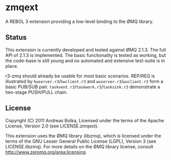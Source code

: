 zmqext
======

A REBOL 3 extension providing a low-level binding to the ØMQ library.


Status
------

This extension is currently developed and tested against ØMQ 2.1.3. The full
API of 2.1.3 is implemented. The basic functionality is tested as working, but
the code-base is still young and no automated and extensive test-suite is in
place.

r3-zmq should already be usable for most basic scenarios. REP/REQ is
illustrated by `hwserver.r3`/`hwclient.r3` and `wuserver.r3`/`wuclient.r3` form
a basic PUB/SUB pair. `taskvent.r3`/`taskwork.r3`/`tasksink.r3` demonstrate a
two-stage PUSH/PULL chain.


License
-------

Copyright (C) 2011 Andreas Bolka, Licensed under the terms of the Apache
License, Version 2.0 (see LICENSE.zmqext).

This extension uses the ØMQ library (libzmq), which is licensed under the terms
of the GNU Lesser General Public License (LGPL), Version 3 (see
LICENSE.libzmq). For more details on the ØMQ library license, consult
http://www.zeromq.org/area:licensing.
